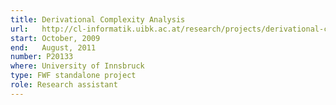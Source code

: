 ```yaml
---
title: Derivational Complexity Analysis
url:   http://cl-informatik.uibk.ac.at/research/projects/derivational-complexity-analysis
start: October, 2009
end:   August, 2011
number: P20133
where: University of Innsbruck
type: FWF standalone project
role: Research assistant
---
```

